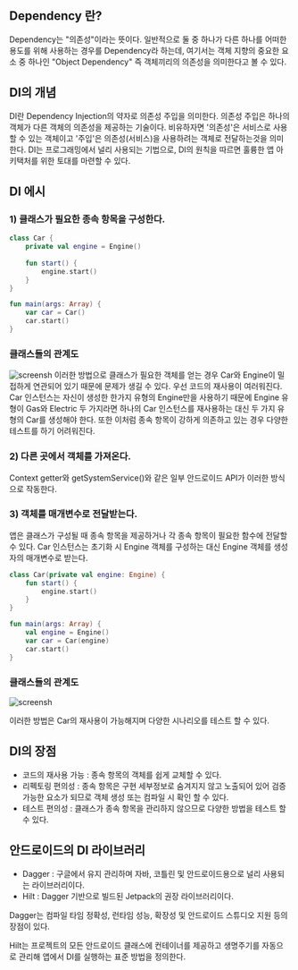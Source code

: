 ## Dependency 란?
Dependency는 "의존성"이라는 뜻이다. 일반적으로 둘 중 하나가 다른 하나를 어떠한 용도를 위해 
사용하는 경우를 Dependency라 하는데, 여기서는 객체 지향의 중요한 요소 중 하나인 "Object 
Dependency" 즉 객체끼리의 의존성을 의미한다고 볼 수 있다.

## DI의 개념
DI란 Dependency Injection의 약자로 의존성 주입을 의미한다. 의존성 주입은 하나의 객체가 
다른 객체의 의존성을 제공하는 기술이다. 비유하자면 '의존성'은 서비스로 사용할 수 있는 객체이고 
'주입'은 의존성(서비스)을 사용하려는 객체로 전달하는것을 의미한다. DI는 프로그래밍에서 널리 사용되는 
기법으로, DI의 원칙을 따르면 훌륭한 앱 아키택처를 위한 토대를 마련할 수 있다.

## DI 에시
### 1) 클래스가 필요한 종속 항목을 구성한다.
~~~ kotlin
class Car {
    private val engine = Engine()
    
    fun start() {
        engine.start()
    }
}

fun main(args: Array) {
    var car = Car()
    car.start()
}
~~~

### 클래스들의 관계도
![screensh](https://img1.daumcdn.net/thumb/R1280x0/?scode=mtistory2&fname=https%3A%2F%2Fblog.kakaocdn.net%2Fdn%2Fbf7QiU%2FbtrdC5hrD8I%2Fk2mTuKSW437iCHB43q7En1%2Fimg.png)
이러한 방법으로 클래스가 필요한 객체를 얻는 경우 Car와 Engine이 밀접하게 연관되어 있기 때문에 
문제가 생길 수 있다. 우선 코드의 재사용이 여러워진다. Car 인스턴스는 자신이 생성한 한가지 
유형의 Engine만을 사용하기 때문에 Engine 유형이 Gas와 Electric 두 가지라면 하나의 Car 
인스턴스를 재사용하는 대신 두 가지 유형의 Car를 생성해야 한다. 또한 이처럼 종속 항목이 강하게 
의존하고 있는 경우 다양한 테스트를 하기 어려워진다. 

### 2) 다른 곳에서 객체를 가져온다.
Context getter와 getSystemService()와 같은 일부 안드로이드 API가 이러한 방식으로 작동한다.

### 3) 객체를 매개변수로 전달받는다.
앱은 클래스가 구성될 때 종속 항목을 제공하거나 각 종속 항목이 필요한 함수에 전달할 수 있다. 
Car 인스턴스는 초기화 시 Engine 객체를 구성하는 대신 Engine 객체를 생성자의 매개변수로 받는다.

~~~ kotlin
class Car(private val engine: Engine) {
    fun start() {
        engine.start()
    }
}

fun main(args: Array) {
    val engine = Engine()
    var car = Car(engine)
    car.start()
}
~~~

### 클래스들의 관계도
![screensh](https://img1.daumcdn.net/thumb/R1280x0/?scode=mtistory2&fname=https%3A%2F%2Fblog.kakaocdn.net%2Fdn%2FbhdIpH%2FbtrdEjTVXyf%2FQkT3uTaLwo5pcPY8ZCeLz0%2Fimg.png)

이러한 방법은 Car의 재사용이 가능해지며 다양한 시나리오를 테스트 할 수 있다.

## DI의 장점
- 코드의 재사용 가능 : 종속 항목의 객체를 쉽게 교체할 수 있다.
- 리펙토링 편의성 : 종속 항목은 구현 세부정보로 숨겨지지 않고 노출되어 있어 검증 가능한 
요소가 되므로 객체 생성 또는 컴파일 시 확인 할 수 있다.
- 테스트 편의성 : 클래스가 종속 항목을 관리하지 않으므로 다양한 방법을 테스트 할 수 있다.

## 안드로이드의 DI 라이브러리
- Dagger : 구글에서 유지 관리하며 자바, 코틀린 및 안드로이드용으로 널리 사용되는 라이브러리이다.
- Hilt : Dagger 기반으로 빌드된 Jetpack의 권장 라이브러리이다.

Dagger는 컴파일 타임 정확성, 런타임 성능, 확장성 및 안드로이드 스튜디오 지원 등의 장점이 있다.

Hilt는 프로젝트의 모든 안드로이드 클래스에 컨테이너를 제공하고 생명주기를 자동으로 관리해 앱에서 
DI를 실행하는 표준 방법을 정의한다.